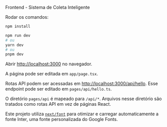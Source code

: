 Frontend - Sistema de Coleta Inteligente

Rodar os comandos:

```bash
npm install
```

```bash
npm run dev
# ou
yarn dev
# ou
pnpm dev
```

Abrir [http://localhost:3000](http://localhost:3000) no navegador.

A página pode ser editada em `app/page.tsx`.

Rotas API podem ser acessadas em [http://localhost:3000/api/hello](http://localhost:3000/api/hello). Esse endpoint pode ser editado em `pages/api/hello.ts`.

O diretório `pages/api` é mapeado para `/api/*`. Arquivos nesse diretório são tratados como rotas API em vez de páginas React.

Este projeto utiliza [`next/font`](https://nextjs.org/docs/basic-features/font-optimization) para otimizar e carregar automaticamente a fonte Inter, uma fonte personalizada do Google Fonts.
